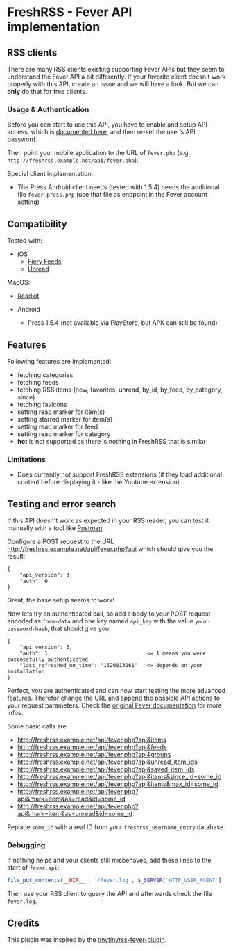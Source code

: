 # FreshRSS - Fever API implementation

## RSS clients

There are many RSS clients existing supporting Fever APIs but they seem to understand the Fever API a bit differently.
If your favorite client doesn't work properly with this API, create an issue and we will have a look.
But we can **only** do that for free clients.

### Usage & Authentication

Before you can start to use this API, you have to enable and setup API access, which is [documented here](https://freshrss.github.io/FreshRSS/en/users/06_Mobile_access.html),
and then re-set the user’s API password.

Then point your mobile application to the URL of `fever.php` (e.g. `http://freshrss.example.net/api/fever.php`).

Special client implementation:
- The Press Android client needs (tested with 1.5.4) needs the additional file `fever-press.php` (use that file as endpoint in the Fever account setting)

## Compatibility

Tested with:

- iOS
  - [Fiery Feeds](https://itunes.apple.com/app/fiery-feeds-rss-reader/id1158763303)
  - [Unread](https://itunes.apple.com/app/unread-rss-reader/id1252376153)

MacOS:
  - [Readkit](https://itunes.apple.com/app/readkit/id588726889?ls=1&mt=12)

- Android
  - Press 1.5.4 (not available via PlayStore, but APK can still be found)

## Features

Following features are implemented:

- fetching categories
- fetching feeds
- fetching RSS items (new, favorites, unread, by_id, by_feed, by_category, since)
- fetching favicons
- setting read marker for item(s)
- setting starred marker for item(s)
- setting read marker for feed
- setting read marker for category
- **hot** is not supported as there is nothing in FreshRSS that is similar

### Limitations

- Does currently not support FreshRSS extensions (if they load additional content before displaying it - like the Youtube extension)

## Testing and error search

If this API doesn't work as expected in your RSS reader, you can test it manually with a tool like [Postman](https://www.getpostman.com/).

Configure a POST request to the URL http://freshrss.example.net/api/fever.php?api which  should give you the result:
```
{
    "api_version": 3,
    "auth": 0
}
```
Great, the base setup seems to work!

Now lets try an authenticated call, so add a body to your POST request encoded as `form-data` and one key named `api_key` with the value `your-password-hash`, that should give you:
```
{
    "api_version": 3,
    "auth": 1,                               <= 1 means you were successfully authenticated
    "last_refreshed_on_time": "1520013061"   <= depends on your installation
}
```
Perfect, you are authenticated and can now start testing the more advanced features. Therefor change the URL and append the possible API actions to your request parameters. Check the [original Fever documentation](https://feedafever.com/api) for more infos.

Some basic calls are:

- http://freshrss.example.net/api/fever.php?api&items
- http://freshrss.example.net/api/fever.php?api&feeds
- http://freshrss.example.net/api/fever.php?api&groups
- http://freshrss.example.net/api/fever.php?api&unread_item_ids
- http://freshrss.example.net/api/fever.php?api&saved_item_ids
- http://freshrss.example.net/api/fever.php?api&items&since_id=some_id
- http://freshrss.example.net/api/fever.php?api&items&max_id=some_id
- http://freshrss.example.net/api/fever.php?api&mark=item&as=read&id=some_id
- http://freshrss.example.net/api/fever.php?api&mark=item&as=unread&id=some_id

Replace `some_id` with a real ID from your `freshrss_username_entry` database.

### Debugging

If nothing helps and your clients still misbehaves, add these lines to the start of `fever.api`:

```php
file_put_contents(__DIR__ . '/fever.log', $_SERVER['HTTP_USER_AGENT'] . ': ' . json_encode($_REQUEST) . PHP_EOL, FILE_APPEND);
```

Then use your RSS client to query the API and afterwards check the file `fever.log`.

## Credits

This plugin was inspired by the [tinytinyrss-fever-plugin](https://github.com/dasmurphy/tinytinyrss-fever-plugin).

